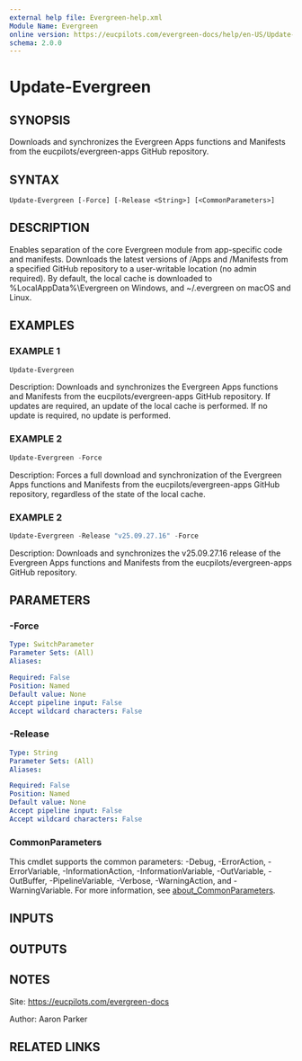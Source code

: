 ```yaml
---
external help file: Evergreen-help.xml
Module Name: Evergreen
online version: https://eucpilots.com/evergreen-docs/help/en-US/Update-Evergreen/
schema: 2.0.0
---
```


# Update-Evergreen

## SYNOPSIS

Downloads and synchronizes the Evergreen Apps functions and Manifests from the eucpilots/evergreen-apps GitHub repository.

## SYNTAX

```
Update-Evergreen [-Force] [-Release <String>] [<CommonParameters>]
```

## DESCRIPTION

Enables separation of the core Evergreen module from app-specific code and manifests. Downloads the latest versions of /Apps and /Manifests from a specified GitHub repository to a user-writable location (no admin required). By default, the local cache is downloaded to %LocalAppData%\Evergreen on Windows, and ~/.evergreen on macOS and Linux.

## EXAMPLES

### EXAMPLE 1

```powershell
Update-Evergreen
```

Description:
Downloads and synchronizes the Evergreen Apps functions and Manifests from the eucpilots/evergreen-apps GitHub repository. If updates are required, an update of the local cache is performed. If no update is required, no update is performed.

### EXAMPLE 2

```powershell
Update-Evergreen -Force
```

Description:
Forces a full download and synchronization of the Evergreen Apps functions and Manifests from the eucpilots/evergreen-apps GitHub repository, regardless of the state of the local cache.

### EXAMPLE 2

```powershell
Update-Evergreen -Release "v25.09.27.16" -Force
```

Description:
Downloads and synchronizes the v25.09.27.16 release of the Evergreen Apps functions and Manifests from the eucpilots/evergreen-apps GitHub repository.

## PARAMETERS

### -Force

```yaml
Type: SwitchParameter
Parameter Sets: (All)
Aliases:

Required: False
Position: Named
Default value: None
Accept pipeline input: False
Accept wildcard characters: False
```

### -Release

```yaml
Type: String
Parameter Sets: (All)
Aliases:

Required: False
Position: Named
Default value: None
Accept pipeline input: False
Accept wildcard characters: False
```

### CommonParameters

This cmdlet supports the common parameters: -Debug, -ErrorAction, -ErrorVariable, -InformationAction, -InformationVariable, -OutVariable, -OutBuffer, -PipelineVariable, -Verbose, -WarningAction, and -WarningVariable. For more information, see [about_CommonParameters](http://go.microsoft.com/fwlink/?LinkID=113216).

## INPUTS

## OUTPUTS

## NOTES

Site: https://eucpilots.com/evergreen-docs

Author: Aaron Parker

## RELATED LINKS

